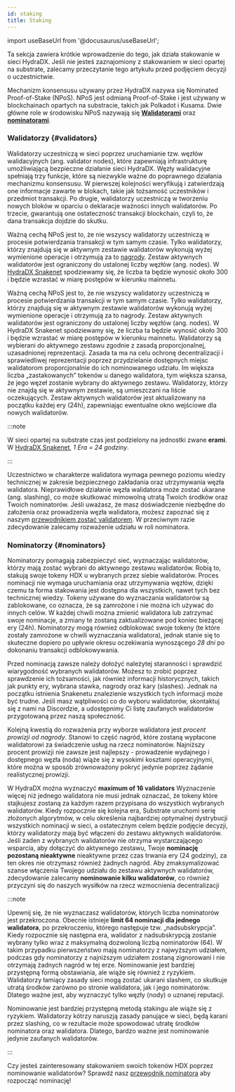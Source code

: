 ```yaml
---
id: staking
title: Staking
---
```


import useBaseUrl from '@docusaurus/useBaseUrl';

Ta sekcja zawiera krótkie wprowadzenie do tego, jak działa stakowanie w sieci HydraDX. Jeśli nie jesteś zaznajomiony z stakowaniem w sieci opartej na substrate, zalecamy przeczytanie tego artykułu przed podjęciem decyzji o uczestnictwie.

Mechanizm konsensusu używany przez HydraDX nazywa się Nominated Proof-of-Stake (NPoS). NPoS jest odmianą Proof-of-Stake i jest używany w blockchainach opartych na substracie, takich jak Polkadot i Kusama. Dwie główne role w środowisku NPoS nazywają się [**Walidatorami**](#validators) oraz [**nominatorami**](#nominators). 

### Walidatorzy {#validators}

Walidatorzy uczestniczą w sieci poprzez uruchamianie tzw. węzłów walidacyjnych (ang. validator nodes), które zapewniają infrastrukturę umożliwiającą bezpieczne działanie sieci HydraDX. Węzły walidacyjne spełniają trzy funkcje, które są niezwykle ważne do poprawnego działania mechanizmu konsensusu. W pierwszej kolejności weryfikują i zatwierdzają one informacje zawarte w blokach, takie jak tożsamość uczestników i przedmiot transakcji. Po drugie, walidatorzy uczestniczą w tworzeniu nowych bloków w oparciu o deklaracje ważności innych walidatorów. Po trzecie, gwarantują one ostateczność transakcji blockchain, czyli to, że dana transakcja dojdzie do skutku.

Ważną cechą NPoS jest to, że nie wszyscy walidatorzy uczestniczą w procesie potwierdzania transakcji w tym samym czasie. Tylko walidatorzy, którzy znajdują się w aktywnym zestawie walidatorów wykonują wyżej wymienione operacje i otrzymują za to [nagrody](/staking_rewards). Zestaw aktywnych walidatorów jest ograniczony do ustalonej liczby węzłów (ang. nodes). W [HydraDX Snakenet](/snakenet) spodziewamy się, że liczba ta będzie wynosić około 300 i będzie wzrastać w miarę postępów w kierunku mainnetu.

Ważną cechą NPoS jest to, że nie wszyscy walidatorzy uczestniczą w procesie potwierdzania transakcji w tym samym czasie. Tylko walidatorzy, którzy znajdują się w aktywnym zestawie walidatorów wykonują wyżej wymienione operacje i otrzymują za to nagrody. Zestaw aktywnych walidatorów jest ograniczony do ustalonej liczby węzłów (ang. nodes). W HydraDX Snakenet spodziewamy się, że liczba ta będzie wynosić około 300 i będzie wzrastać w miarę postępów w kierunku mainnetu. Walidatorzy są wybierani do aktywnego zestawu zgodnie z zasadą proporcjonalnej, uzasadnionej reprezentacji. Zasada ta ma na celu ochronę decentralizacji i sprawiedliwej reprezentacji poprzez przydzielanie dostępnych miejsc walidatorom proporcjonalnie do ich nominowanego udziału. Im większa liczba „zastakowanych” tokenów u danego walidatora, tym większa szansa, że jego węzeł zostanie wybrany do aktywnego zestawu. Walidatorzy, którzy nie znajdą się w aktywnym zestawie, są umieszczani na liście oczekujących. Zestaw aktywnych walidatorów jest aktualizowany na początku każdej ery (24h), zapewniając ewentualne okno wejściowe dla nowych walidatorów.

:::note

W sieci opartej na substrate czas jest podzielony na jednostki zwane **erami**. W [HydraDX Snakenet](/snakenet), *1 Era = 24 godziny*.

:::

Uczestnictwo w charakterze walidatora wymaga pewnego poziomu wiedzy technicznej w zakresie bezpiecznego zakładania oraz utrzymywania węzła walidatora. Nieprawidłowe działanie węzła walidatora może zostać ukarane (ang. slashing), co może skutkować mimowolną utratą Twoich środków oraz Twoich nominatorów. Jeśli uważasz, że masz doświadczenie niezbędne do założenia oraz prowadzenia węzła walidatora, możesz zapoznać się z naszym [przewodnikiem zostać validatorem](/node_setup). W przeciwnym razie zdecydowanie zalecamy rozważenie udziału w roli nominatora.

### Nominatorzy {#nominators}

Nominatorzy pomagają zabezpieczyć sieć, wyznaczając walidatorów, którzy mają zostać wybrani do aktywnego zestawu walidatorów. Robią to, stakują swoje tokeny HDX u wybranych przez siebie walidatorów. Proces nominacji nie wymaga uruchamiania oraz utrzymywania węzłów, dzięki czemu ta forma stakowania jest dostępna dla wszystkich, nawet tych bez technicznej wiedzy. Tokeny używane do wyznaczania walidatorów są zablokowane, co oznacza, że są zamrożone i nie można ich używać do innych celów. W każdej chwili można zmienić walidatora lub zatrzymać swoje nominacje, a zmiany te zostaną zaktualizowane pod koniec bieżącej ery (24h). Nominatorzy mogą również odblokować swoje tokeny (te które zostały zamrożone w chwili wyznaczania walidatora), jednak stanie się to skuteczne dopiero po upływie okresu oczekiwania wynoszącego *28 dni* po dokonaniu transakcji odblokowywania.

Przed nominacją zawsze należy dołożyć należytej staranności i sprawdzić wiarygodność wybranych walidatorów. Możesz to zrobić poprzez sprawdzenie ich tożsamości, jak również informacji historycznych, takich jak punkty ery, wybrana stawka, nagrody oraz kary (slashes). Jednak na początku istnienia Snakenetu znalezienie wszystkich tych informacji może być trudne. Jeśli masz wątpliwości co do wyboru walidatorów, skontaktuj się z nami na Discordzie, a udostępnimy Ci listę zaufanych walidatorów przygotowaną przez naszą społeczność.

Kolejną kwestią do rozważenia przy wyborze walidatora jest *procent prowizji od nagrody*. Stanowi to część nagród, które zostaną wypłacone walidatorowi za świadczenie usług na rzecz nominatorów. Najniższy procent prowizji nie zawsze jest najlepszy - prowadzenie wydajnego i dostępnego węzła (noda) wiąże się z wysokimi kosztami operacyjnymi, które można w sposób zrównoważony pokryć jedynie poprzez żądanie realistycznej prowizji.

W HydraDX można wyznaczyć  **maximum of 16 validators** Wyznaczenie więcej niż jednego walidatora nie musi jednak oznaczać, że tokeny które stajkujesz zostaną za każdym razem przypisana do wszystkich wybranych walidatorów. Kiedy rozpocznie się kolejna era, Substrate uruchomi serię złożonych algorytmów, w celu określenia najbardziej optymalnej dystrybucji wszystkich nominacji w sieci, a ostatecznym celem będzie podjęcie decyzji, którzy walidatorzy mają być włączeni do zestawu aktywnych walidatorów. Jeśli żaden z wybranych walidatorów nie otrzyma wystarczającego wsparcia, aby dołączyć do aktywnego zestawu, Twoje **nominację pozostaną nieaktywne** nieaktywne przez czas trwania ery (24 godziny), za ten okres nie otrzymasz również żadnych nagród. Aby zmaksymalizować szanse włączenia Twojego udziału do zestawu aktywnych walidatorów, zdecydowanie zalecamy **nominowanie kilku walidatorów**, co również przyczyni się do naszych wysiłków na rzecz wzmocnienia decentralizacji

:::note

Upewnij się, że nie wyznaczasz walidatorów, których liczba nominatorów jest przekroczona. Obecnie istnieje **limit 64 nominacji dla jednego walidatora**, po przekroczeniu, którego następuje tzw. „nadsubskrypcja”. Kiedy rozpocznie się następna era, walidator z nadsubskrypcją zostanie wybrany tylko wraz z maksymalną dozwoloną liczbą nominatorów (64). W takim przypadku pierwszeństwo mają nominatorzy z najwyższym udziałem, podczas gdy nominatorzy z najniższym udziałem zostaną zignorowani i nie otrzymają żadnych nagród w tej erze. Nominowanie jest bardziej przystępną formą obstawiania, ale wiąże się również z ryzykiem. Walidatorzy łamiący zasady sieci mogą zostać ukarani slashem, co skutkuje utratą środków zarówno po stronie walidatora, jak i jego nominatorów. Dlatego ważne jest, aby wyznaczyć tylko węzły (nody) o uznanej reputacji.

Nominowanie jest bardziej przystępną metodą stakingu ale wiąże się z ryzykiem. Walidatorzy kótrzy naruszją zasady panujące w sieci, będą karani przez slashing, co w rezultacie może spowodować utratę środków nominatora oraz walidatora. Dlatego, bardzo ważne jest nominowanie jedynie zaufanych walidatorów.

:::

Czy jesteś zainteresowany stakowaniem swoich tokenów HDX poprzez nominowanie walidatorów? Sprawdź nasz [przewodnik nominatora](/start_nominating) aby rozpocząć nominację!

